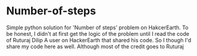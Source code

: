 # Number-of-steps
Simple python solution for 'Number of steps' problem on HakcerEarth.
To be honest, I didn't at first get the logic of the problem until I read the code of 
Ruturaj Dilip
A user on HackerEarth that shared his code. So I though I'd share my code here as well. 
Although most of the credit goes to Ruturaj
